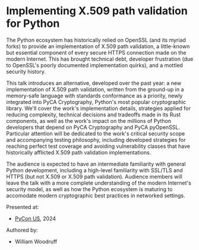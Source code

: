 Implementing X.509 path validation for Python
=============================================

The Python ecosystem has historically relied on OpenSSL (and its myriad forks) to provide an implementation of X.509 path validation, a little-known but essential component of every secure HTTPS connection made on the modern Internet. This has brought technical debt, developer frustration (due to OpenSSL's poorly documented implementation quirks), and a mottled security history.

This talk introduces an alternative, developed over the past year: a new implementation of X.509 path validation, written from the ground-up in a memory-safe language with standards conformance as a priority, newly integrated into PyCA Cryptography, Python's most popular cryptographic library. We'll cover the work's implementation details, strategies applied for reducing complexity, technical decisions and tradeoffs made in its Rust components, as well as the work's impact on the millions of Python developers that depend on PyCA Cryptography and PyCA pyOpenSSL. Particular attention will be dedicated to the work's critical security scope and accompanying testing philosophy, including developed strategies for reaching perfect test coverage and avoiding vulnerability classes that have historically afflicted X.509 path validation implementations.

The audience is expected to have an intermediate familiarity with general Python development, including a high-level familiarity with SSL/TLS and HTTPS (but not X.509 or X.509 path validation). Audience members will leave the talk with a more complete understanding of the modern Internet's security model, as well as how the Python ecosystem is maturing to accomodate modern cryptographic best practices in networked settings.

Presented at:

* [PyCon US](https://us.pycon.org/2024/schedule/presentation/49/), 2024

Authored by:

* William Woodruff
